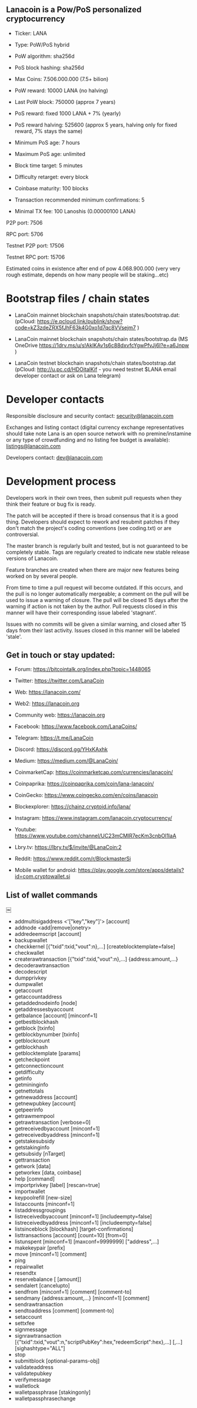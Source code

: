 ## Lanacoin is a Pow/PoS personalized cryptocurrency
- Ticker: LANA

- Type: PoW/PoS hybrid

- PoW algorithm: sha256d

- PoS block hashing: sha256d

- Max Coins: 7.506.000.000 (7.5+ bilion)

- PoW reward: 10000 LANA (no halving)

- Last PoW block: 750000 (approx 7 years)

- PoS reward: fixed 1000 LANA + 7% (yearly)

- PoS reward halving: 525600 (approx 5 years, halving only for fixed reward, 7% stays the same)

- Minimum PoS age: 7 hours

- Maximum PoS age: unlimited

- Block time target: 5 minutes

- Difficulty retarget: every block

- Coinbase maturity: 100 blocks

- Transaction recommended minimum confirmations: 5

- Minimal TX fee: 100 Lanoshis (0.00000100 LANA)


P2P port: 7506

RPC port: 5706


Testnet P2P port: 17506

Testnet RPC port: 15706

Estimated coins in existence after end of pow 4.068.900.000 (very very rough estimate, depends on how many people will be staking...etc)

# Bootstrap files / chain states

* LanaCoin mainnet blockchain snapshots/chain states/bootstrap.dat: (pCloud: https://e.pcloud.link/publink/show?code=kZ3zdeZRX5fJhF63k4G0xo1d7qc8VVsejm7 )

* LanaCoin mainnet blockchain snapshots/chain states/bootstrap.da (MS OneDrive https://1drv.ms/u/s!AklKAv1s6c88dxvfcYgwPfvJj6I?e=a6Jnpw )

* LanaCoin testnet blockchain snapshots/chain states/bootstrap.dat (pCloud: http://u.pc.cd/HDOitalKif - you need testnet $LANA email developer contact or ask on Lana telegram) 

# Developer contacts

Responsible disclosure and security contact: security@lanacoin.com

Exchanges and listing contact (digital currency exchange representatives should take note Lana is an open source network with no premine/instamine or any type of crowdfunding and no listing fee budget is awailable): listings@lanacoin.com

Developers contact: dev@lanacoin.com

Development process
===========================

Developers work in their own trees, then submit pull requests when
they think their feature or bug fix is ready.

The patch will be accepted if there is broad consensus that it is a
good thing.  Developers should expect to rework and resubmit patches
if they don't match the project's coding conventions (see coding.txt)
or are controversial.

The master branch is regularly built and tested, but is not guaranteed
to be completely stable. Tags are regularly created to indicate new
stable release versions of Lanacoin.

Feature branches are created when there are major new features being
worked on by several people.

From time to time a pull request will become outdated. If this occurs, and
the pull is no longer automatically mergeable; a comment on the pull will
be used to issue a warning of closure. The pull will be closed 15 days
after the warning if action is not taken by the author. Pull requests closed
in this manner will have their corresponding issue labeled 'stagnant'.

Issues with no commits will be given a similar warning, and closed after
15 days from their last activity. Issues closed in this manner will be
labeled 'stale'.

## Get in touch or stay updated:

- Forum: https://bitcointalk.org/index.php?topic=1448065

- Twitter: https://twitter.com/LanaCoin

- Web: https://lanacoin.com/

- Web2: https://lanacoin.org

- Community web: https://lanacoin.org

- Facebook: https://www.facebook.com/LanaCoins/

- Telegram: https://t.me/LanaCoin

- Discord: https://discord.gg/YHxKAxhk

- Medium: https://medium.com/@LanaCoin/

- CoinmarketCap: https://coinmarketcap.com/currencies/lanacoin/

- Coinpaprika: https://coinpaprika.com/coin/lana-lanacoin/

- CoinGecko: https://www.coingecko.com/en/coins/lanacoin

- Blockexplorer: https://chainz.cryptoid.info/lana/

- Instagram: https://www.instagram.com/lanacoin.cryptocurrency/

- Youtube: https://www.youtube.com/channel/UC23mCMIR7ecKm3cnbOl1laA

- Lbry.tv: https://lbry.tv/$/invite/@LanaCoin:2

- Reddit: https://www.reddit.com/r/BlockmasterSi

- Mobile wallet for android: https://play.google.com/store/apps/details?id=com.cryptowallet.si

## List of wallet commands

￼
* addmultisigaddress <nrequired> <'["key","key"]'> [account]
* addnode <node> <add|remove|onetry>
* addredeemscript <redeemScript> [account]
* backupwallet <destination>
* checkkernel [{"txid":txid,"vout":n},...] [createblocktemplate=false]
* checkwallet
* createrawtransaction [{"txid":txid,"vout":n},...] {address:amount,...}
* decoderawtransaction <hex string>
* decodescript <hex string>
* dumpprivkey <lanacoinaddress>
* dumpwallet <filename>
* getaccount <lanacoinaddress>
* getaccountaddress <account>
* getaddednodeinfo <dns> [node]
* getaddressesbyaccount <account>
* getbalance [account] [minconf=1]
* getbestblockhash
* getblock <hash> [txinfo]
* getblockbynumber <number> [txinfo]
* getblockcount
* getblockhash <index>
* getblocktemplate [params]
* getcheckpoint
* getconnectioncount
* getdifficulty
* getinfo
* getmininginfo
* getnettotals
* getnewaddress [account]
* getnewpubkey [account]
* getpeerinfo
* getrawmempool
* getrawtransaction <txid> [verbose=0]
* getreceivedbyaccount <account> [minconf=1]
* getreceivedbyaddress <lanacoinaddress> [minconf=1]
* getstakesubsidy <hex string>
* getstakinginfo
* getsubsidy [nTarget]
* gettransaction <txid>
* getwork [data]
* getworkex [data, coinbase]
* help [command]
* importprivkey <lanacoinprivkey> [label] [rescan=true]
* importwallet <filename>
* keypoolrefill [new-size]
* listaccounts [minconf=1]
* listaddressgroupings
* listreceivedbyaccount [minconf=1] [includeempty=false]
* listreceivedbyaddress [minconf=1] [includeempty=false]
* listsinceblock [blockhash] [target-confirmations]
* listtransactions [account] [count=10] [from=0]
* listunspent [minconf=1] [maxconf=9999999] ["address",...]
* makekeypair [prefix]
* move <fromaccount> <toaccount> <amount> [minconf=1] [comment]
* ping
* repairwallet
* resendtx
* reservebalance [<reserve> [amount]]
* sendalert <message> <privatekey> <minver> <maxver> <priority> <id> [cancelupto]
* sendfrom <fromaccount> <tolanacoinaddress> <amount> [minconf=1] [comment] [comment-to]
* sendmany <fromaccount> {address:amount,...} [minconf=1] [comment]
* sendrawtransaction <hex string>
* sendtoaddress <lanacoinaddress> <amount> [comment] [comment-to]
* setaccount <lanacoinaddress> <account>
* settxfee <amount>
* signmessage <lanacoinaddress> <message>
* signrawtransaction <hex string> [{"txid":txid,"vout":n,"scriptPubKey":hex,"redeemScript":hex},...] [<privatekey1>,...] [sighashtype="ALL"]
* stop
* submitblock <hex data> [optional-params-obj]
* validateaddress <lanacoinaddress>
* validatepubkey <lanacoinpubkey>
* verifymessage <lanacoinaddress> <signature> <message>
* walletlock
* walletpassphrase <passphrase> <timeout> [stakingonly]
* walletpassphrasechange <oldpassphrase> <newpassphrase>





